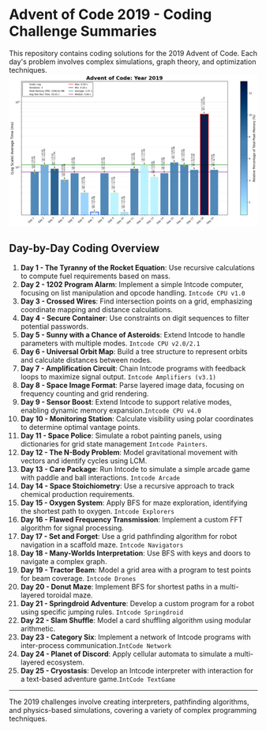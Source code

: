 # Advent of Code 2019 - Coding Challenge Summaries

This repository contains coding solutions for the 2019 Advent of Code. Each day's problem involves complex simulations, graph theory, and optimization techniques.
![2019 Run Time](2019_Log_plot.png)
## Day-by-Day Coding Overview

1. **Day 1 - The Tyranny of the Rocket Equation**: Use recursive calculations to compute fuel requirements based on mass.
2. **Day 2 - 1202 Program Alarm**: Implement a simple Intcode computer, focusing on list manipulation and opcode handling. `Intcode CPU v1.0`
3. **Day 3 - Crossed Wires**: Find intersection points on a grid, emphasizing coordinate mapping and distance calculations.
4. **Day 4 - Secure Container**: Use constraints on digit sequences to filter potential passwords.
5. **Day 5 - Sunny with a Chance of Asteroids**: Extend Intcode to handle parameters with multiple modes. `Intcode CPU v2.0/2.1`
6. **Day 6 - Universal Orbit Map**: Build a tree structure to represent orbits and calculate distances between nodes.
7. **Day 7 - Amplification Circuit**: Chain Intcode programs with feedback loops to maximize signal output. `Intcode Amplifiers (v3.1)`
8. **Day 8 - Space Image Format**: Parse layered image data, focusing on frequency counting and grid rendering.
9. **Day 9 - Sensor Boost**: Extend Intcode to support relative modes, enabling dynamic memory expansion.`Intcode CPU v4.0`
10. **Day 10 - Monitoring Station**: Calculate visibility using polar coordinates to determine optimal vantage points.
11. **Day 11 - Space Police**: Simulate a robot painting panels, using dictionaries for grid state management `Intcode Painters`.
12. **Day 12 - The N-Body Problem**: Model gravitational movement with vectors and identify cycles using LCM.
13. **Day 13 - Care Package**: Run Intcode to simulate a simple arcade game with paddle and ball interactions. `Intcode Arcade`
14. **Day 14 - Space Stoichiometry**: Use a recursive approach to track chemical production requirements.
15. **Day 15 - Oxygen System**: Apply BFS for maze exploration, identifying the shortest path to oxygen. `Intcode Explorers`
16. **Day 16 - Flawed Frequency Transmission**: Implement a custom FFT algorithm for signal processing.
17. **Day 17 - Set and Forget**: Use a grid pathfinding algorithm for robot navigation in a scaffold maze. `Intcode Navigators`
18. **Day 18 - Many-Worlds Interpretation**: Use BFS with keys and doors to navigate a complex graph.
19. **Day 19 - Tractor Beam**: Model a grid area with a program to test points for beam coverage. `Intcode Drones`
20. **Day 20 - Donut Maze**: Implement BFS for shortest paths in a multi-layered toroidal maze.
21. **Day 21 - Springdroid Adventure**: Develop a custom program for a robot using specific jumping rules. `Intcode Springdroid`
22. **Day 22 - Slam Shuffle**: Model a card shuffling algorithm using modular arithmetic.
23. **Day 23 - Category Six**: Implement a network of Intcode programs with inter-process communication.`IntCode Network`
24. **Day 24 - Planet of Discord**: Apply cellular automata to simulate a multi-layered ecosystem.
25. **Day 25 - Cryostasis**: Develop an Intcode interpreter with interaction for a text-based adventure game.`IntCode TextGame`

---

The 2019 challenges involve creating interpreters, pathfinding algorithms, and physics-based simulations, covering a variety of complex programming techniques.
